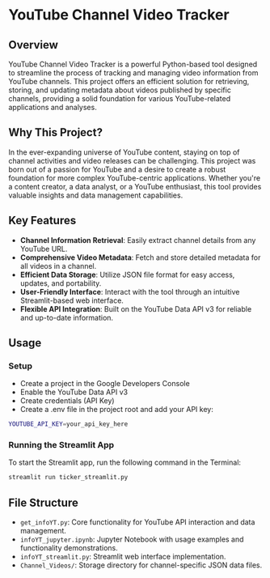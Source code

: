 # YouTube Channel Video Tracker

## Overview

YouTube Channel Video Tracker is a powerful Python-based tool designed to streamline the process of tracking and managing video information from YouTube channels. This project offers an efficient solution for retrieving, storing, and updating metadata about videos published by specific channels, providing a solid foundation for various YouTube-related applications and analyses.

## Why This Project?

In the ever-expanding universe of YouTube content, staying on top of channel activities and video releases can be challenging. This project was born out of a passion for YouTube and a desire to create a robust foundation for more complex YouTube-centric applications. Whether you're a content creator, a data analyst, or a YouTube enthusiast, this tool provides valuable insights and data management capabilities.

## Key Features

- **Channel Information Retrieval**: Easily extract channel details from any YouTube URL.
- **Comprehensive Video Metadata**: Fetch and store detailed metadata for all videos in a channel.
- **Efficient Data Storage**: Utilize JSON file format for easy access, updates, and portability.
- **User-Friendly Interface**: Interact with the tool through an intuitive Streamlit-based web interface.
- **Flexible API Integration**: Built on the YouTube Data API v3 for reliable and up-to-date information.


## Usage

### Setup
- Create a project in the Google Developers Console
- Enable the YouTube Data API v3
- Create credentials (API Key)
- Create a .env file in the project root and add your API key:
```sh
YOUTUBE_API_KEY=your_api_key_here
```

### Running the Streamlit App
To start the Streamlit app, run the following command in the Terminal:
```sh
streamlit run ticker_streamlit.py
```

## File Structure

- `get_infoYT.py`: Core functionality for YouTube API interaction and data management.
- `infoYT_jupyter.ipynb`: Jupyter Notebook with usage examples and functionality demonstrations.
- `infoYT_streamlit.py`: Streamlit web interface implementation.
- `Channel_Videos/`: Storage directory for channel-specific JSON data files.
